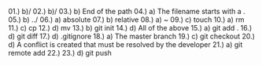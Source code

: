 01.) b)/
02.) b)/
03.) b) End of the path
04.) a) The filename starts with a .
05.) b) ../
06.) a) absolute
07.) b) relative
08.) a) ~
09.) c) touch
10.) a) rm
11.) c) cp
12.) d) mv
13.) b) git init
14.) d) All of the above
15.) a) git add .
16.) d) git diff
17.) d) .gitignore
18.) a) The master branch
19.) c) git checkout
20.) d) A conflict is created that must be resolved by the developer
21.) a) git remote add
22.) 
23.) d) git push
